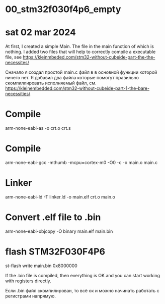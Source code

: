 # 00_stm32f030f4p6_empty
# sat 02 mar 2024

At first, I created a simple Main. The file in the main function of which is nothing. I added two files that will help to correctly compile a executable file, see https://kleinmbeded.com/stm32-without-cubeide-part-the-the-necessites/

Сначало я создал простой main.с файл в в основной функции которой ничего нет. Я добавил два файла которые помогут правильно скомпиллировать исполняемый файл, см. https://kleinembedded.com/stm32-without-cubeide-part-1-the-bare-necessities/

# Compile
arm-none-eabi-as -o crt.o crt.s
# Compile
arm-none-eabi-gcc -mthumb -mcpu=cortex-m0 -O0 -c -o main.o main.c
# Linker
arm-none-eabi-ld -T linker.ld -o main.elf crt.o main.o
# Convert .elf file to .bin
arm-none-eabi-objcopy -O binary main.elf main.bin
# flash STM32F030F4P6
st-flash write main.bin 0x8000000

If the .bin file is compiled, then everything is OK and you can start working with registers directly.

Если .bin файл скомпилирован, то всё ок и можно начинать работать с регистрами напрямую.